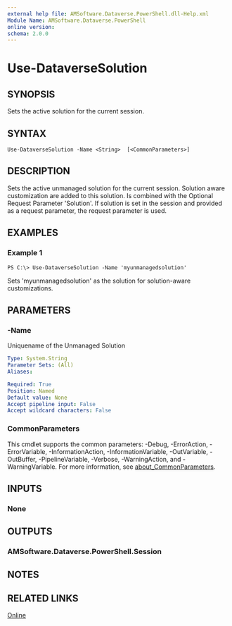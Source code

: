 ```yaml
---
external help file: AMSoftware.Dataverse.PowerShell.dll-Help.xml
Module Name: AMSoftware.Dataverse.PowerShell
online version:
schema: 2.0.0
---
```


# Use-DataverseSolution

## SYNOPSIS
Sets the active solution for the current session.

## SYNTAX

```
Use-DataverseSolution -Name <String>  [<CommonParameters>]
```

## DESCRIPTION
Sets the active unmanaged solution for the current session. Solution aware customization are added to this solution.
Is combined with the Optional Request Parameter 'Solution'.
If solution is set in the session and provided as a request parameter, the request parameter is used.

## EXAMPLES

### Example 1
```
PS C:\> Use-DataverseSolution -Name 'myunmanagedsolution'
```

Sets 'myunmanagedsolution' as the solution for solution-aware customizations.

## PARAMETERS

### -Name
Uniquename of the Unmanaged Solution

```yaml
Type: System.String
Parameter Sets: (All)
Aliases:

Required: True
Position: Named
Default value: None
Accept pipeline input: False
Accept wildcard characters: False
```

### CommonParameters
This cmdlet supports the common parameters: -Debug, -ErrorAction, -ErrorVariable, -InformationAction, -InformationVariable, -OutVariable, -OutBuffer, -PipelineVariable, -Verbose, -WarningAction, and -WarningVariable. For more information, see [about_CommonParameters](http://go.microsoft.com/fwlink/?LinkID=113216).

## INPUTS

### None
## OUTPUTS

### AMSoftware.Dataverse.PowerShell.Session
## NOTES

## RELATED LINKS

[Online](https://github.com/AMSoftwareNL/DataversePowershell/blob/main/docs/Use-DataverseSolution.md)



